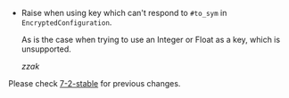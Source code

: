 *   Raise when using key which can't respond to `#to_sym` in `EncryptedConfiguration`.

    As is the case when trying to use an Integer or Float as a key, which is unsupported.

    *zzak*

Please check [7-2-stable](https://github.com/rails/rails/blob/7-2-stable/activesupport/CHANGELOG.md) for previous changes.
